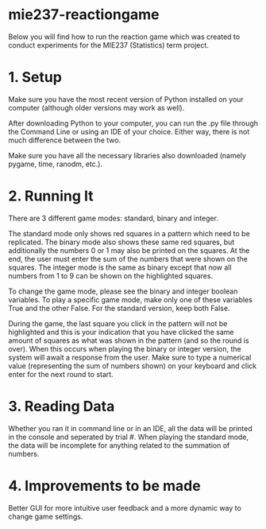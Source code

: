 # mie237-reactiongame
Below you will find how to run the reaction game which was created to conduct experiments for the MIE237 (Statistics) term project. 

# 1. Setup
Make sure you have the most recent version of Python installed on your computer (although older versions may work as well).

After downloading Python to your computer, you can run the .py file through the Command Line or using an IDE of your choice. 
Either way, there is not much difference between the two.

Make sure you have all the necessary libraries also downloaded (namely pygame, time, ranodm, etc.).

# 2. Running It
There are 3 different game modes: standard, binary and integer.

The standard mode only shows red squares in a pattern which need to be replicated.
The binary mode also shows these same red squares, but additionally the numbers 0 or 1 may also be printed on the squares. At the end, the user must enter the sum of the numbers that were shown on the squares.
The integer mode is the same as binary except that now all numbers from 1 to 9 can be shown on the highlighted squares.

To change the game mode, please see the binary and integer boolean variables. To play a specific game mode, make only one of these variables True and the other False.
For the standard version, keep both False.

During the game, the last square you click in the pattern will not be highlighted and this is your indication that you have clicked the same amount of squares as what was shown in the pattern (and so the round is over).
When this occurs when playing the binary or integer version, the system will await a response from the user. Make sure to type a numerical value (representing the sum of numbers shown) on your keyboard and click enter for the next round to start.

# 3. Reading Data
Whether you ran it in command line or in an IDE, all the data will be printed in the console and seperated by trial #. When playing the standard mode, the data will be incomplete for anything related to the summation of numbers.

# 4. Improvements to be made
Better GUI for more intuitive user feedback and a more dynamic way to change game settings.
